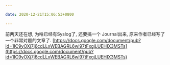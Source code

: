 ```yaml
---

date: 2020-12-21T15:06:53+0800

---
```


前两天还在想, 为啥已经有Syslog了, 还要搞一个 Journal出来, 原来作者已经写了一个非常对题的文章了. [https://docs.google.com/document/pub?id=1IC9yOXj7j6cdLLxWEBAGRL6wl97tFxgjLUEHIX3MSTs](https://docs.google.com/document/pub?id=1IC9yOXj7j6cdLLxWEBAGRL6wl97tFxgjLUEHIX3MSTs)
